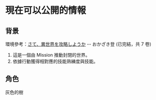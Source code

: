 
現在可以公開的情報
==
背景
--
環境參考：[さて、異世界を攻略しようか](http://search.books.com.tw/search/query/key/%E3%81%95%E3%81%A6%E3%80%81%E7%95%B0%E4%B8%96%E7%95%8C%E3%82%92%E6%94%BB%E7%95%A5%E3%81%97%E3%82%88%E3%81%86%E3%81%8B/cat/all) -- おかざき登 (已完結，共 7 卷)

1. 這是一個由 Mission 推動封閉的世界。
2. 依據行動獲得相對應的技能熟練度與技能。

角色
--
灰色的樹
